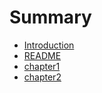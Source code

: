 # Summary

* [Introduction](README.md)
* [README](readme.md)
* [chapter1](chapter1.md)
* [chapter2](chapter2.md)


